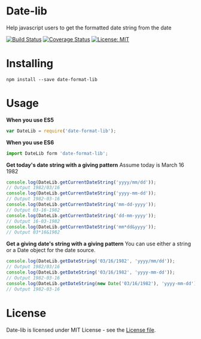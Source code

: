 # Date-lib

Help javascript users to get the formatted date string from the date

[![Build Status](https://travis-ci.org/PengWang0316/date-lib.svg?branch=master)](https://travis-ci.org/PengWang0316/date-lib) [![Coverage Status](https://coveralls.io/repos/github/PengWang0316/date-lib/badge.svg?branch=master)](https://coveralls.io/github/PengWang0316/date-lib?branch=master) [![License: MIT](https://img.shields.io/badge/License-MIT-yellow.svg)](https://opensource.org/licenses/MIT)

# Installing

```
npm install --save date-format-lib
```

# Usage

**When you use ES5**

```javascript
var DateLib = require('date-format-lib');
```

**When you use ES6**

```javascript
import DateLib form 'date-format-lib';
```

**Get today's date string with a giving pattern**
Assume today is March 16 1982

```javascript
console.log(DateLib.getCurrentDateString('yyyy/mm/dd'));
// Output 1982/03/16
console.log(DateLib.getCurrentDateString('yyyy-mm-dd'));
// Output 1982-03-16
console.log(DateLib.getCurrentDateString('mm-dd-yyyy'));
// Output 03-16-1982
console.log(DateLib.getCurrentDateString('dd-mm-yyyy'));
// Output 16-03-1982
console.log(DateLib.getCurrentDateString('mm*dd&yyyy'));
// Output 03*16&1982
```

**Get a giving date's string with a giving pattern**
You can use either a string or a Date object for the date source.

```javascript
console.log(DateLib.getDateString('03/16/1982', 'yyyy/mm/dd'));
// Output 1982/03/16
console.log(DateLib.getDateString('03/16/1982', 'yyyy-mm-dd'));
// Output 1982-03-16
console.log(DateLib.getDateString(new Date('03/16/1982'), 'yyyy-mm-dd'));
// Output 1982-03-16
```

# License

Date-lib is licensed under MIT License - see the [License file](https://github.com/PengWang0316/date-lib/blob/master/LICENSE).
